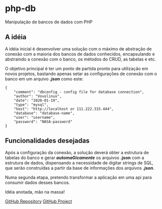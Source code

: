 # php-db
Manipulação de bancos de dados com PHP

## A idéia
  A idéia inicial é desenvolver uma solução com o máximo de abstração de conexão com a maioria dos bancos de dados conhecidos, encapsulando e abstraindo a conexão com o banco, os métodos do CRUD, as tabelas e etc.

  O objetivo principal é ter um ponto de partida pronto para utilização em novos projetos, bastando apenas setar as configurações de conexão com o banco em um arquivo ___.json___ como este:

```
{
    "comment": "dbconfig - config file for database connection",
    "author": "Vovolinux",
    "date": "2020-01-19",
    "type": "mysql",
    "host": "http://localhost or 111.222.333.444",
    "database": "database-name",
    "user": "username",
    "password": "NASA-password"
}
```

## Funcionalidades desejadas

  Após a configuração da conexão, a solução deverá obter a estrutura de tabelas do banco e gerar ___automaGicamente___ os arquivos __.json__ com a estrutura de dados, dispensando a necessidade de digitar strings de SQL, que serão construídas a partir da base de informações dos arquivos ___.json___.


  Numa segunda etapa, pretendo transformar a aplicação em uma api para consumir dados desses bancos.
  
  Idéia anotada, mão na massa!

[GitHub Repository](https://github.com/Viniciusalopes/php-db)
[GitHub Project](https://github.com/users/Viniciusalopes/projects/4)
